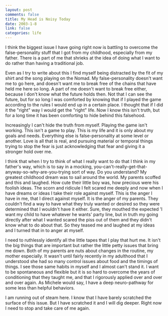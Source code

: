 ```yaml
--- 
layout: post
comments: false
title: My Head is Noisy Today
date: 2003-1-8
link: false
categories: life
---
```

I think the biggest issue I have going right now is battling to overcome the false-personality stuff that I got from my childhood, especially from my father. There is a part of me that shrieks at the idea of doing what I want to do rather than having a traditional job.

Even as I try to write about this I find myself being distracted by the fit of my shirt and the song playing on the Nomad. My false-personality doesn't want me to go here, and doesn't want me to break free of the chains that have held me here so long. A part of me doesn't want to break free either, because I don't know what the future holds then. Not that I can see the future, but for so long I was comforted by knowing that if I played the game according to the rules I would end up in a certain place. I thought that if I did it the "right" way I would get the "right" life. Now I know this isn't truth, but for a long time it has been comforting to hide behind this falsehood.

Increasingly I can't hide the truth from myself. Playing the game isn't working. This isn't a game to play. This is my life and it is only about my goals and needs. Everything else is false-personality at some level or another. Love is all that is real, and pursuing material or temporal things trying to stop the fear is just acknowledging that fear and giving it a stronger hold over me.

I think that when I try to think of what I really want to do that I think in my father's way, which is to say in a mocking, you-can't-really-get-that-anyway-so-why-are-you-trying sort of way. Do you understand? My greatest childhood dream was to sail around the world. My parents scoffed and this and laughed. How cute their little boy was, how precious were his foolish ideas. The scorn and ridicule I felt scared me deeply and now when I have dreams or ideas I take their role against myself. This is the anger I have in me, that I direct against myself. It is the anger of my parents. They couldn't find a way to have what they truly wanted or desired so they were determined that I wouldn't have it either. Sure, they mouthed the expected 'I want my child to have whatever he wants' party line, but in truth my going directly after what I wanted scared the piss out of them and they didn't know what to do about that. So they teased me and laughed at my ideas and I turned that in to anger at myself.

I need to ruthlessly identify all the little tapes that I play that hurt me. It isn't the big things that are important but rather the little petty issues that bring me down. Both of my parents are nuts about changes in the routine, my mother especially. It wasn't until fairly recently in my adulthood that I understood she had so many control issues about food and the timings of things. I see those same habits in myself and I almost can't stand it. I want to be spontaneous and flexible but it is so hard to overcome the years of conditioning that they taught me, and that I rigorously applied over and over and over again. As Michele would say, I have a deep neuro-pathway for some less than helpful behaviors.

I am running out of steam here. I know that I have barely scratched the surface of this issue. But I have scratched it and I will dig deeper. Right now I need to stop and take care of me again.
